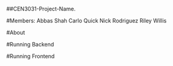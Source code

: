 ##CEN3031-Project-Name.

#Members:
Abbas Shah
Carlo Quick
Nick Rodriguez
Riley Willis

#About

#Running Backend

#Running Frontend
